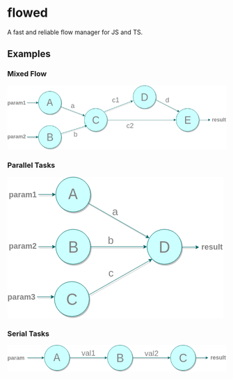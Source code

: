 # flowed

A fast and reliable flow manager for JS and TS.

## Examples

### Mixed Flow
![Mixed flow example](./doc/example-mixed.png)

### Parallel Tasks
![Parallel flow example](./doc/example-parallel.png)

### Serial Tasks
![Serial flow example](./doc/example-series.png)
